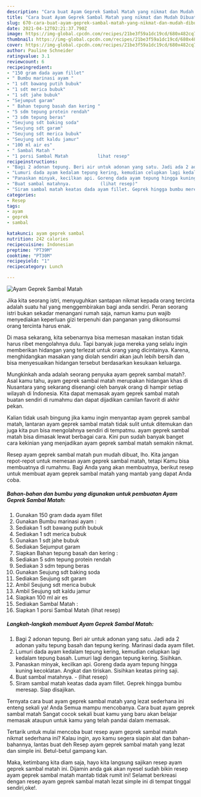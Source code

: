 ```yaml
---
description: "Cara buat Ayam Geprek Sambal Matah yang nikmat dan Mudah Dibuat"
title: "Cara buat Ayam Geprek Sambal Matah yang nikmat dan Mudah Dibuat"
slug: 670-cara-buat-ayam-geprek-sambal-matah-yang-nikmat-dan-mudah-dibuat
date: 2021-04-12T02:21:37.790Z
image: https://img-global.cpcdn.com/recipes/21be3f59a1dc19cd/680x482cq70/ayam-geprek-sambal-matah-foto-resep-utama.jpg
thumbnail: https://img-global.cpcdn.com/recipes/21be3f59a1dc19cd/680x482cq70/ayam-geprek-sambal-matah-foto-resep-utama.jpg
cover: https://img-global.cpcdn.com/recipes/21be3f59a1dc19cd/680x482cq70/ayam-geprek-sambal-matah-foto-resep-utama.jpg
author: Pauline Schneider
ratingvalue: 3.1
reviewcount: 6
recipeingredient:
- "150 gram dada ayam fillet"
- " Bumbu marinasi ayam "
- "1 sdt bawang putih bubuk"
- "1 sdt merica bubuk"
- "1 sdt jahe bubuk"
- "Sejumput garam"
- " Bahan tepung basah dan kering "
- "5 sdm tepung protein rendah"
- "3 sdm tepung beras"
- "Seujung sdt baking soda"
- "Seujung sdt garam"
- "Seujung sdt merica bubuk"
- "Seujung sdt kaldu jamur"
- "100 ml air es"
- " Sambal Matah "
- "1 porsi Sambal Matah           lihat resep"
recipeinstructions:
- "Bagi 2 adonan tepung. Beri air untuk adonan yang satu. Jadi ada 2 adonan yaitu tepung basah dan tepung kering. Marinasi dada ayam fillet."
- "Lumuri dada ayam kedalam tepung kering, kemudian celupkan lagi kedalam tepung basah. Lumuri lagi dengan tepung kering. Sisihkan."
- "Panaskan minyak, kecilkan api. Goreng dada ayam tepung hingga kuning kecoklatan. Angkat dan tiriskan. Sisihkan keatas piring saji."
- "Buat sambal matahnya.           (lihat resep)"
- "Siram sambal matah keatas dada ayam fillet. Geprek hingga bumbu meresap. Siap disajikan."
categories:
- Resep
tags:
- ayam
- geprek
- sambal

katakunci: ayam geprek sambal 
nutrition: 242 calories
recipecuisine: Indonesian
preptime: "PT39M"
cooktime: "PT30M"
recipeyield: "1"
recipecategory: Lunch

---
```



![Ayam Geprek Sambal Matah](https://img-global.cpcdn.com/recipes/21be3f59a1dc19cd/680x482cq70/ayam-geprek-sambal-matah-foto-resep-utama.jpg)

Jika kita seorang istri, menyuguhkan santapan nikmat kepada orang tercinta adalah suatu hal yang menggembirakan bagi anda sendiri. Peran seorang istri bukan sekadar menangani rumah saja, namun kamu pun wajib menyediakan keperluan gizi terpenuhi dan panganan yang dikonsumsi orang tercinta harus enak.

Di masa  sekarang, kita sebenarnya bisa memesan masakan instan tidak harus ribet mengolahnya dulu. Tapi banyak juga mereka yang selalu ingin memberikan hidangan yang terlezat untuk orang yang dicintainya. Karena, menghidangkan masakan yang diolah sendiri akan jauh lebih bersih dan bisa menyesuaikan hidangan tersebut berdasarkan kesukaan keluarga. 



Mungkinkah anda adalah seorang penyuka ayam geprek sambal matah?. Asal kamu tahu, ayam geprek sambal matah merupakan hidangan khas di Nusantara yang sekarang disenangi oleh banyak orang di hampir setiap wilayah di Indonesia. Kita dapat memasak ayam geprek sambal matah buatan sendiri di rumahmu dan dapat dijadikan camilan favorit di akhir pekan.

Kalian tidak usah bingung jika kamu ingin menyantap ayam geprek sambal matah, lantaran ayam geprek sambal matah tidak sulit untuk ditemukan dan juga kita pun bisa mengolahnya sendiri di tempatmu. ayam geprek sambal matah bisa dimasak lewat berbagai cara. Kini pun sudah banyak banget cara kekinian yang menjadikan ayam geprek sambal matah semakin nikmat.

Resep ayam geprek sambal matah pun mudah dibuat, lho. Kita jangan repot-repot untuk memesan ayam geprek sambal matah, tetapi Kamu bisa membuatnya di rumahmu. Bagi Anda yang akan membuatnya, berikut resep untuk membuat ayam geprek sambal matah yang mantab yang dapat Anda coba.

<!--inarticleads1-->

##### Bahan-bahan dan bumbu yang digunakan untuk pembuatan Ayam Geprek Sambal Matah:

1. Gunakan 150 gram dada ayam fillet
1. Gunakan  Bumbu marinasi ayam :
1. Sediakan 1 sdt bawang putih bubuk
1. Sediakan 1 sdt merica bubuk
1. Gunakan 1 sdt jahe bubuk
1. Sediakan Sejumput garam
1. Siapkan  Bahan tepung basah dan kering :
1. Sediakan 5 sdm tepung protein rendah
1. Sediakan 3 sdm tepung beras
1. Gunakan Seujung sdt baking soda
1. Sediakan Seujung sdt garam
1. Ambil Seujung sdt merica bubuk
1. Ambil Seujung sdt kaldu jamur
1. Siapkan 100 ml air es
1. Sediakan  Sambal Matah :
1. Siapkan 1 porsi Sambal Matah           (lihat resep)




<!--inarticleads2-->

##### Langkah-langkah membuat Ayam Geprek Sambal Matah:

1. Bagi 2 adonan tepung. Beri air untuk adonan yang satu. Jadi ada 2 adonan yaitu tepung basah dan tepung kering. Marinasi dada ayam fillet.
1. Lumuri dada ayam kedalam tepung kering, kemudian celupkan lagi kedalam tepung basah. Lumuri lagi dengan tepung kering. Sisihkan.
1. Panaskan minyak, kecilkan api. Goreng dada ayam tepung hingga kuning kecoklatan. Angkat dan tiriskan. Sisihkan keatas piring saji.
1. Buat sambal matahnya. -           (lihat resep)
1. Siram sambal matah keatas dada ayam fillet. Geprek hingga bumbu meresap. Siap disajikan.




Ternyata cara buat ayam geprek sambal matah yang lezat sederhana ini enteng sekali ya! Anda Semua mampu mencobanya. Cara buat ayam geprek sambal matah Sangat cocok sekali buat kamu yang baru akan belajar memasak ataupun untuk kamu yang telah pandai dalam memasak.

Tertarik untuk mulai mencoba buat resep ayam geprek sambal matah nikmat sederhana ini? Kalau ingin, ayo kamu segera siapin alat dan bahan-bahannya, lantas buat deh Resep ayam geprek sambal matah yang lezat dan simple ini. Betul-betul gampang kan. 

Maka, ketimbang kita diam saja, hayo kita langsung sajikan resep ayam geprek sambal matah ini. Dijamin anda gak akan nyesel sudah bikin resep ayam geprek sambal matah mantab tidak rumit ini! Selamat berkreasi dengan resep ayam geprek sambal matah lezat simple ini di tempat tinggal sendiri,oke!.

